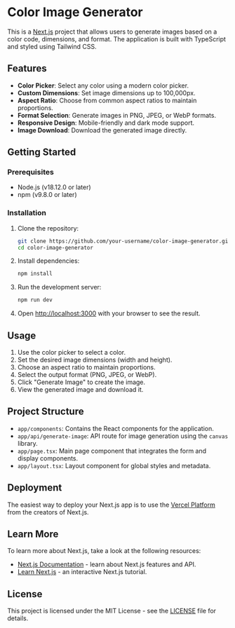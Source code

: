 # Color Image Generator

This is a [Next.js](https://nextjs.org) project that allows users to generate images based on a color code, dimensions, and format. The application is built with TypeScript and styled using Tailwind CSS.

## Features

- **Color Picker**: Select any color using a modern color picker.
- **Custom Dimensions**: Set image dimensions up to 100,000px.
- **Aspect Ratio**: Choose from common aspect ratios to maintain proportions.
- **Format Selection**: Generate images in PNG, JPEG, or WebP formats.
- **Responsive Design**: Mobile-friendly and dark mode support.
- **Image Download**: Download the generated image directly.

## Getting Started

### Prerequisites

- Node.js (v18.12.0 or later)
- npm (v9.8.0 or later)

### Installation

1. Clone the repository:

   ```bash
   git clone https://github.com/your-username/color-image-generator.git
   cd color-image-generator
   ```

2. Install dependencies:

   ```bash
   npm install
   ```

3. Run the development server:

   ```bash
   npm run dev
   ```

4. Open [http://localhost:3000](http://localhost:3000) with your browser to see the result.

## Usage

1. Use the color picker to select a color.
2. Set the desired image dimensions (width and height).
3. Choose an aspect ratio to maintain proportions.
4. Select the output format (PNG, JPEG, or WebP).
5. Click "Generate Image" to create the image.
6. View the generated image and download it.

## Project Structure

- `app/components`: Contains the React components for the application.
- `app/api/generate-image`: API route for image generation using the `canvas` library.
- `app/page.tsx`: Main page component that integrates the form and display components.
- `app/layout.tsx`: Layout component for global styles and metadata.

## Deployment

The easiest way to deploy your Next.js app is to use the [Vercel Platform](https://vercel.com/new?utm_medium=default-template&filter=next.js&utm_source=create-next-app&utm_campaign=create-next-app-readme) from the creators of Next.js.

## Learn More

To learn more about Next.js, take a look at the following resources:

- [Next.js Documentation](https://nextjs.org/docs) - learn about Next.js features and API.
- [Learn Next.js](https://nextjs.org/learn) - an interactive Next.js tutorial.

## License

This project is licensed under the MIT License - see the [LICENSE](LICENSE) file for details.
